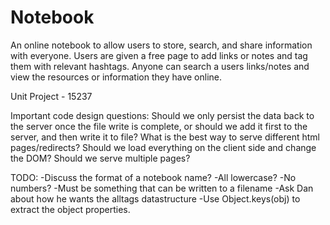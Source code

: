 Notebook
========

An online notebook to allow users to store, search, and share information with everyone. 
Users are given a free page to add links or notes and tag them with relevant hashtags. 
Anyone can search a users links/notes and view the resources or information they have online.

Unit Project - 15237

Important code design questions:
	Should we only persist the data back to the server once the file write is complete, or should we add it first to the server, and then write it to file?
	What is the best way to serve different html pages/redirects?
		Should we load everything on the client side and change the DOM?
		Should we serve multiple pages?

TODO:
	-Discuss the format of a notebook name?
		-All lowercase?
		-No numbers?
		-Must be something that can be written to a filename
	-Ask Dan about how he wants the alltags datastructure
		-Use Object.keys(obj) to extract the object properties.